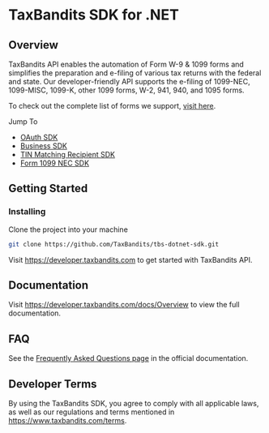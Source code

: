 # TaxBandits SDK for .NET
## Overview
TaxBandits API enables the automation of Form W-9 & 1099 forms and simplifies the preparation and e-filing of various tax returns with the federal and state. Our developer-friendly API supports the e-filing of 1099-NEC, 1099-MISC, 1099-K, other 1099 forms, W-2, 941, 940, and 1095 forms.

To check out the complete list of forms we support, [visit here](https://developer.taxbandits.com/#forms).

Jump To
- [OAuth SDK](https://github.com/TaxBandits/tbs-dotnet-sdk/tree/main/oauth-sdk)
- [Business SDK](https://github.com/TaxBandits/tbs-dotnet-sdk/tree/main/business-sdk)
- [TIN Matching Recipient SDK](https://github.com/TaxBandits/tbs-dotnet-sdk/tree/main/tin-matching-recipients-sdk)
- [Form 1099 NEC SDK](https://github.com/TaxBandits/tbs-dotnet-sdk/tree/main/form1099NEC-sdk)
  
## Getting Started

### Installing
Clone the project into your machine

```bash
git clone https://github.com/TaxBandits/tbs-dotnet-sdk.git
```

Visit https://developer.taxbandits.com to get started with TaxBandits API.

## Documentation

Visit https://developer.taxbandits.com/docs/Overview to view the full documentation.

## FAQ

See the [Frequently Asked Questions page](https://developer.taxbandits.com/docs/Faq/General) in the official documentation.

## Developer Terms

By using the TaxBandits SDK, you agree to comply with all applicable laws, as well as our regulations and terms mentioned in https://www.taxbandits.com/terms. 
